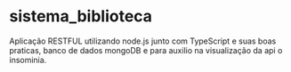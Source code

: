 # sistema_biblioteca

Aplicação RESTFUL utilizando  node.js junto com TypeScript e suas boas praticas, banco de dados mongoDB e para auxilio na visualização da api o insominia.
